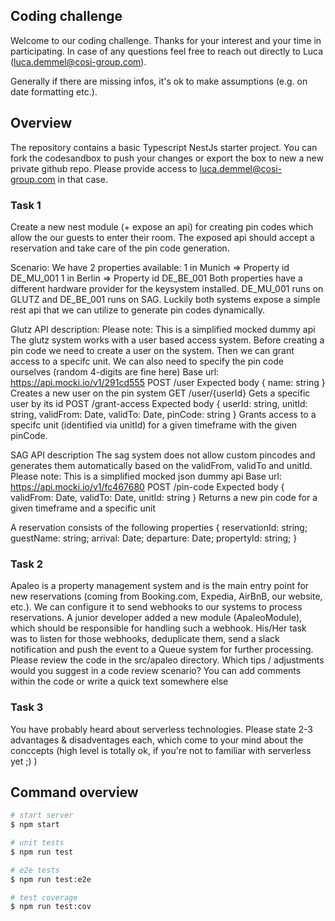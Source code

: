 ## Coding challenge

Welcome to our coding challenge. Thanks for your interest and your time in participating. In case of any questions feel free to reach out directly to Luca (luca.demmel@cosi-group.com).

Generally if there are missing infos, it's ok to make assumptions (e.g. on date formatting etc.).

## Overview

The repository contains a basic Typescript NestJs starter project. You can fork the codesandbox to push your changes or export the box to new a new private github repo. Please provide access to luca.demmel@cosi-group.com in that case.

### Task 1

Create a new nest module (+ expose an api) for creating pin codes which allow the our guests to enter their room. The exposed api should accept a reservation and take care of the pin code generation.

Scenario:
We have 2 properties available:
1 in Munich => Property id DE_MU_001
1 in Berlin => Property id DE_BE_001
Both properties have a different hardware provider for the keysystem installed. DE_MU_001 runs on GLUTZ and DE_BE_001 runs on SAG. Luckily both systems expose a simple rest api that we can utilize to generate pin codes dynamically.

Glutz API description:
Please note: This is a simplified mocked dummy api
The glutz system works with a user based access system. Before creating a pin code we need to create a user on the system. Then we can grant access to a specifc unit. We can also need to specify the pin code ourselves (random 4-digits are fine here)
Base url: https://api.mocki.io/v1/291cd555
POST /user
Expected body { name: string }
Creates a new user on the pin system
GET /user/{userId}
Gets a specific user by its id
POST /grant-access
Expected body { userId: string, unitId: string, validFrom: Date, validTo: Date, pinCode: string }
Grants access to a specifc unit (identified via unitId) for a given timeframe with the given pinCode.

SAG API description
The sag system does not allow custom pincodes and generates them automatically based on the validFrom, validTo and unitId.
Please note: This is a simplified mocked json dummy api
Base url: https://api.mocki.io/v1/fc467680
POST /pin-code
Expected body { validFrom: Date, validTo: Date, unitId: string }
Returns a new pin code for a given timeframe and a specific unit

A reservation consists of the following properties
{
reservationId: string;
guestName: string;
arrival: Date;
departure: Date;
propertyId: string;
}

### Task 2

Apaleo is a property management system and is the main entry point for new reservations (coming from Booking.com, Expedia, AirBnB, our website, etc.). We can configure it to send webhooks to our systems to process reservations.
A junior developer added a new module (ApaleoModule), which should be responsible for handling such a webhook. His/Her task was to listen for those webhooks, deduplicate them, send a slack notification and push the event to a Queue system for further processing. Please review the code in the src/apaleo directory.
Which tips / adjustments would you suggest in a code review scenario?
You can add comments within the code or write a quick text somewhere else

### Task 3

You have probably heard about serverless technologies. Please state 2-3 advantages & disadventages each, which come to your mind about the conccepts (high level is totally ok, if you're not to familiar with serverless yet ;) )

## Command overview

```bash
# start server
$ npm start

# unit tests
$ npm run test

# e2e tests
$ npm run test:e2e

# test coverage
$ npm run test:cov
```
